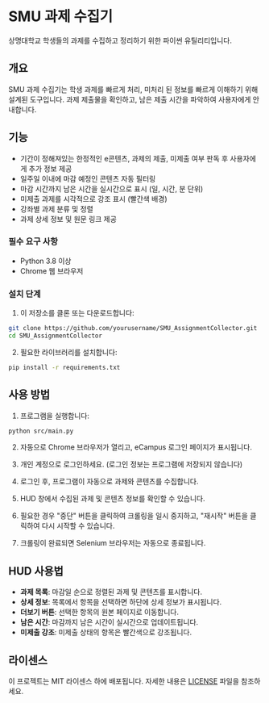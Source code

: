 # SMU 과제 수집기

상명대학교 학생들의 과제를 수집하고 정리하기 위한 파이썬 유틸리티입니다.

## 개요

SMU 과제 수집기는 학생 과제를 빠르게 처리, 미처리 된 정보를 빠르게 이해하기 위해 설계된 도구입니다. 과제 제출물을 확인하고, 남은 제출 시간을 파악하여 사용자에게 안내합니다.

## 기능

- 기간이 정해져있는 한정적인 e콘텐츠, 과제의 제출, 미제출 여부 판독 후 사용자에게 추가 정보 제공
- 일주일 이내에 마감 예정인 콘텐츠 자동 필터링
- 마감 시간까지 남은 시간을 실시간으로 표시 (일, 시간, 분 단위)
- 미제출 과제를 시각적으로 강조 표시 (빨간색 배경)
- 강좌별 과제 분류 및 정렬
- 과제 상세 정보 및 원문 링크 제공

### 필수 요구 사항

- Python 3.8 이상
- Chrome 웹 브라우저

### 설치 단계

1. 이 저장소를 클론 또는 다운로드합니다:
```bash
git clone https://github.com/yourusername/SMU_AssignmentCollector.git
cd SMU_AssignmentCollector
```

2. 필요한 라이브러리를 설치합니다:
```bash
pip install -r requirements.txt
```

## 사용 방법

1. 프로그램을 실행합니다:
```bash
python src/main.py
```

2. 자동으로 Chrome 브라우저가 열리고, eCampus 로그인 페이지가 표시됩니다.

3. 개인 계정으로 로그인하세요. (로그인 정보는 프로그램에 저장되지 않습니다)

4. 로그인 후, 프로그램이 자동으로 과제와 콘텐츠를 수집합니다.

5. HUD 창에서 수집된 과제 및 콘텐츠 정보를 확인할 수 있습니다.

6. 필요한 경우 "중단" 버튼을 클릭하여 크롤링을 일시 중지하고, "재시작" 버튼을 클릭하여 다시 시작할 수 있습니다.

7. 크롤링이 완료되면 Selenium 브라우저는 자동으로 종료됩니다.

## HUD 사용법

- **과제 목록**: 마감일 순으로 정렬된 과제 및 콘텐츠를 표시합니다.
- **상세 정보**: 목록에서 항목을 선택하면 하단에 상세 정보가 표시됩니다.
- **더보기 버튼**: 선택한 항목의 원본 페이지로 이동합니다.
- **남은 시간**: 마감까지 남은 시간이 실시간으로 업데이트됩니다.
- **미제출 강조**: 미제출 상태의 항목은 빨간색으로 강조됩니다.

## 라이센스

이 프로젝트는 MIT 라이센스 하에 배포됩니다. 자세한 내용은 [LICENSE](LICENSE) 파일을 참조하세요.